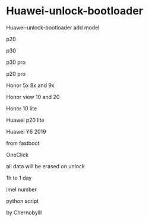# Huawei-unlock-bootloader
Huawei-unlock-bootloader
add model 

p20

p30

p30 pro

p20 pro

Honor 5x 8x and 9x

Honor view 10 and 20

Honor 10 lite

Huawei p20 lite

Huawei Y6 2019

from fastboot

OneClick

all data will be erased on unlock

1h to 1 day

 imel number
 
 python script

by Chernobylll
